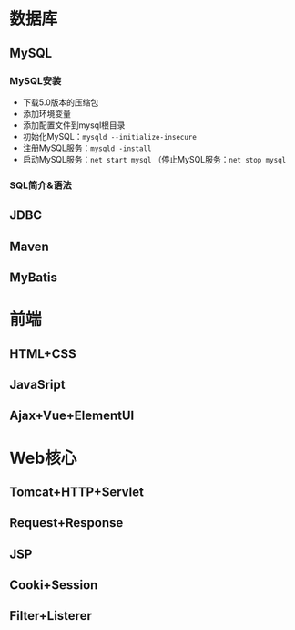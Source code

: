 # 数据库

## MySQL

### MySQL安装

- 下载5.0版本的压缩包
- 添加环境变量
- 添加配置文件到mysql根目录
- 初始化MySQL：`mysqld --initialize-insecure`
- 注册MySQL服务：`mysqld -install`
- 启动MySQL服务：`net start mysql` （停止MySQL服务：`net stop mysql`



### SQL简介&语法

## JDBC

## Maven

## MyBatis

# 前端

## HTML+CSS

## JavaSript

## Ajax+Vue+ElementUI

# Web核心

## Tomcat+HTTP+Servlet

## Request+Response

## JSP

## Cooki+Session

## Filter+Listerer



